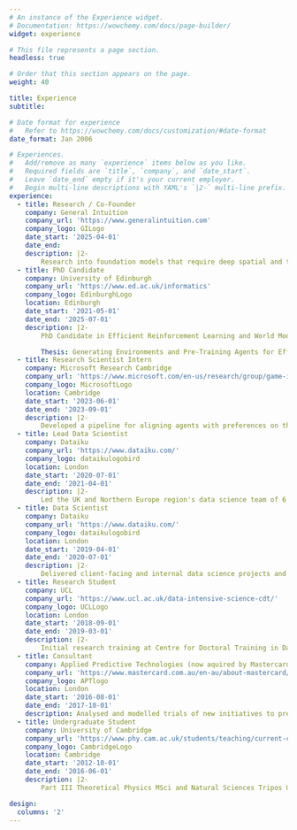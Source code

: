 ```yaml
---
# An instance of the Experience widget.
# Documentation: https://wowchemy.com/docs/page-builder/
widget: experience

# This file represents a page section.
headless: true

# Order that this section appears on the page.
weight: 40

title: Experience
subtitle:

# Date format for experience
#   Refer to https://wowchemy.com/docs/customization/#date-format
date_format: Jan 2006

# Experiences.
#   Add/remove as many `experience` items below as you like.
#   Required fields are `title`, `company`, and `date_start`.
#   Leave `date_end` empty if it's your current employer.
#   Begin multi-line descriptions with YAML's `|2-` multi-line prefix.
experience:
  - title: Research / Co-Founder
    company: General Intuition
    company_url: 'https://www.generalintuition.com'
    company_logo: GILogo
    date_start: '2025-04-01'
    date_end:
    description: |2-
        Research into foundation models that require deep spatial and temporal reasoning.
  - title: PhD Candidate
    company: University of Edinburgh
    company_url: 'https://www.ed.ac.uk/informatics'
    company_logo: EdinburghLogo
    location: Edinburgh
    date_start: '2021-05-01'
    date_end: '2025-07-01'
    description: |2-
        PhD Candidate in Efficient Reinforcement Learning and World Models.

        Thesis: Generating Environments and Pre-Training Agents for Efficient Reinforcement Learning
  - title: Research Scientist Intern
    company: Microsoft Research Cambridge
    company_url: 'https://www.microsoft.com/en-us/research/group/game-intelligence/overview/'
    company_logo: MicrosoftLogo
    location: Cambridge
    date_start: '2023-06-01'
    date_end: '2023-09-01'
    description: |2-
        Developed a pipeline for aligning agents with preferences on the Xbox game Bleeding Edge, for research into capabilities and limitations of Reinforcement Learning from Human Feedback (RLHF) in this domain.
  - title: Lead Data Scientist
    company: Dataiku
    company_url: 'https://www.dataiku.com/'
    company_logo: dataikulogobird
    location: London
    date_start: '2020-07-01'
    date_end: '2021-04-01'
    description: |2-
        Led the UK and Northern Europe region's data science team of 6 data scientists to deliver data science projects and coaching.
  - title: Data Scientist
    company: Dataiku
    company_url: 'https://www.dataiku.com/'
    company_logo: dataikulogobird
    location: London
    date_start: '2019-04-01'
    date_end: '2020-07-01'
    description: |2-
        Delivered client-facing and internal data science projects and coaching.
  - title: Research Student
    company: UCL
    company_url: 'https://www.ucl.ac.uk/data-intensive-science-cdt/'
    company_logo: UCLLogo
    location: London
    date_start: '2018-09-01'
    date_end: '2019-03-01'
    description: |2-
        Initial research training at Centre for Doctoral Training in Data Intensive Science.
  - title: Consultant
    company: Applied Predictive Technologies (now aquired by Mastercard)
    company_url: 'https://www.mastercard.com.au/en-au/about-mastercard/innovations/apt.html'
    company_logo: APTlogo
    location: London
    date_start: '2016-08-01'
    date_end: '2017-10-01'
    description: Analysed and modelled trials of new initiatives to predict their wider impact. Presented recommendations back to clients to inform decisions.
  - title: Undergraduate Student
    company: University of Cambridge
    company_url: 'https://www.phy.cam.ac.uk/students/teaching/current-courses/III_overview'
    company_logo: CambridgeLogo
    location: Cambridge
    date_start: '2012-10-01'
    date_end: '2016-06-01'
    description: |2-
        Part III Theoretical Physics MSci and Natural Sciences Tripos Undergraduate Student.

design:
  columns: '2'
---
```

